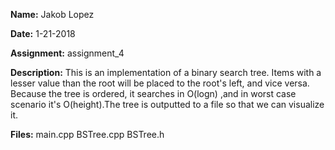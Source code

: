 <strong>Name:</strong> Jakob Lopez

<strong>Date:</strong> 1-21-2018

<strong>Assignment:</strong> assignment_4

<strong>Description:</strong>
    		This is an implementation of a binary search tree. Items with a lesser 
		value than the root will be placed to the root's left, and vice versa.
		Because the tree is ordered, it searches in O(logn) ,and in worst case
		scenario it's O(height).The tree is outputted to a file so that we can
		visualize it.

<strong>Files:</strong>
    main.cpp
    BSTree.cpp
    BSTree.h
